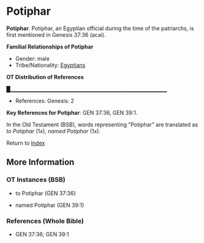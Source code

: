 # Potiphar
**Potiphar**. 
Potiphar, an Egyptian official during the time of the patriarchs, is first mentioned in Genesis 37:36 (acai). 




**Familial Relationships of Potiphar**


* Gender: male
* Tribe/Nationality: [Egyptians](../../../groups/md/acai/Egypt.md)


**OT Distribution of References**

█▁▁▁▁▁▁▁▁▁▁▁▁▁▁▁▁▁▁▁▁▁▁▁▁▁▁▁▁▁▁▁▁▁▁▁▁▁▁
* References: Genesis: 2



**Key References for Potiphar**: 
GEN 37:36, GEN 39:1. 


In the Old Testament (BSB), words representing “Potiphar” are translated as 
*to Potiphar* (1x), *named Potiphar* (1x). 




Return to [Index](00-Index.md)

## More Information

### OT Instances (BSB)

* to Potiphar (GEN 37:36)

* named Potiphar (GEN 39:1)



### References (Whole Bible)

* GEN 37:36; GEN 39:1



